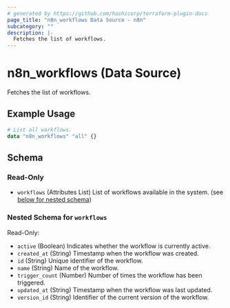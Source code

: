 ```yaml
---
# generated by https://github.com/hashicorp/terraform-plugin-docs
page_title: "n8n_workflows Data Source - n8n"
subcategory: ""
description: |-
  Fetches the list of workflows.
---
```


# n8n_workflows (Data Source)

Fetches the list of workflows.

## Example Usage

```terraform
# List all workflows.
data "n8n_workflows" "all" {}
```

<!-- schema generated by tfplugindocs -->
## Schema

### Read-Only

- `workflows` (Attributes List) List of workflows available in the system. (see [below for nested schema](#nestedatt--workflows))

<a id="nestedatt--workflows"></a>
### Nested Schema for `workflows`

Read-Only:

- `active` (Boolean) Indicates whether the workflow is currently active.
- `created_at` (String) Timestamp when the workflow was created.
- `id` (String) Unique identifier of the workflow.
- `name` (String) Name of the workflow.
- `trigger_count` (Number) Number of times the workflow has been triggered.
- `updated_at` (String) Timestamp when the workflow was last updated.
- `version_id` (String) Identifier of the current version of the workflow.

